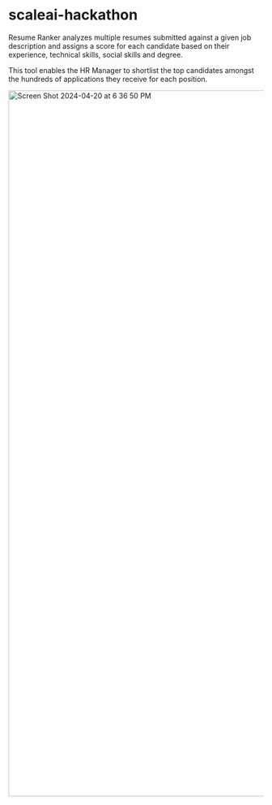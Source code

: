 # scaleai-hackathon

Resume Ranker analyzes multiple resumes submitted against a given job description and assigns a score for each candidate based on their experience, technical skills, social skills and degree.

This tool enables the HR Manager to shortlist the top candidates amongst the hundreds of applications they receive for each position.

<img width="1392" alt="Screen Shot 2024-04-20 at 6 36 50 PM" src="https://github.com/swethag04/scaleai-hackathon/assets/18649557/74205361-a73c-41aa-bb4b-2c77e816bdc3">
